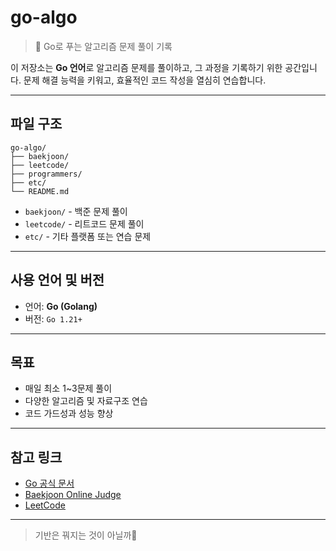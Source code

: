 # go-algo

> 🧠 Go로 푸는 알고리즘 문제 풀이 기록

이 저장소는 **Go 언어**로 알고리즘 문제를 풀이하고, 그 과정을 기록하기 위한 공간입니다.
문제 해결 능력을 키워고, 효율적인 코드 작성을 열심히 연습합니다.

---

## 파일 구조

```
go-algo/
├── baekjoon/
├── leetcode/
├── programmers/
├── etc/
└── README.md
```

* `baekjoon/` - 백준 문제 풀이
* `leetcode/` - 리트코드 문제 풀이
* `etc/` - 기타 플랫폼 또는 연습 문제

---

## 사용 언어 및 버전

* 언어: **Go (Golang)**
* 버전: `Go 1.21+`

---

## 목표

* 매일 최소 1\~3문제 풀이
* 다양한 알고리즘 및 자료구조 연습
* 코드 가드성과 성능 향상

---

## 참고 링크

* [Go 공식 문서](https://golang.org/doc/)
* [Baekjoon Online Judge](https://www.acmicpc.net/)
* [LeetCode](https://leetcode.com/)

---

> 기반은 꿔지는 것이 아닐까🚀
